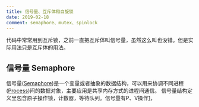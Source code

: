 ```yaml
---
title: 信号量、互斥体和自旋锁
date: 2019-02-18
comment: semaphore、mutex、spinlock
---
```


代码中常常用到互斥锁，之前一直把互斥体叫信号量，虽然这么叫也没错。但是实际用法只是互斥体的用法。

## 信号量 Semaphore
信号量([Semaphore][1])是一个变量或者抽象的数据结构，可以用来协调不同进程([Process][2])间的数据对象，主要应用是共享内存方式的进程间通信。
信号量结构定义里包含原子操作锁，计数器，等待队列。信号量有P、V操作[1]，

[1]:https://en.wikipedia.org/wiki/Semaphore_(programming) "Semaphore (programming)"
[2]:https://en.wikipedia.org/wiki/Process_(computing) "Process (computing)"

